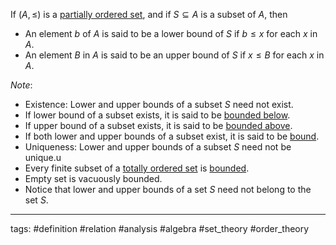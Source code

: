 If $(A,\leq)$ is a [partially ordered set](partially%20ordered%20set.md), and if $S\subseteq A$ is a subset of $A$, then

* An element $b$ of $A$ is said to be a lower bound of $S$ if $b\leq x$ for each $x$ in $A$.
* An element $B$ in $A$ is said to be an upper bound of $S$ if $x\leq B$ for each $x$ in $A$.

*Note*:

* Existence: Lower and upper bounds of a subset $S$ need not exist.
* If lower bound of a subset exists, it is said to be [bounded below](bounded%20sets.md).
* If upper bound of a subset exists, it is said to be [bounded above](bounded%20sets.md).
* If both lower and upper bounds of a subset exist, it is said to be [bound](bounded%20sets.md).
* Uniqueness: Lower and upper bounds of a subset $S$ need not be unique.u
* Every finite subset of a [totally ordered set](totally%20ordered%20set.md) is [bounded](bounded%20sets.md).
* Empty set is vacuously bounded.
* Notice that lower and upper bounds of a set $S$ need not belong to the set $S$.

---

tags: #definition #relation #analysis #algebra #set_theory #order_theory
